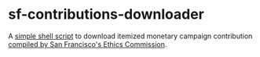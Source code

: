# sf-contributions-downloader

A [simple shell script](download.sh) to download itemized monetary campaign contribution [compiled by San Francisco's Ethics Commission](https://data.sfgov.org/City-Management-and-Ethics/Campaign-Finance-FPPC-Form-460-Schedule-A-Monetary/q66q-d2tr).

